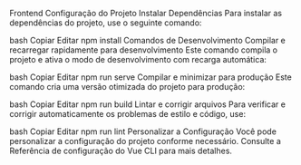 Frontend
Configuração do Projeto
Instalar Dependências
Para instalar as dependências do projeto, use o seguinte comando:

bash
Copiar
Editar
npm install
Comandos de Desenvolvimento
Compilar e recarregar rapidamente para desenvolvimento
Este comando compila o projeto e ativa o modo de desenvolvimento com recarga automática:

bash
Copiar
Editar
npm run serve
Compilar e minimizar para produção
Este comando cria uma versão otimizada do projeto para produção:

bash
Copiar
Editar
npm run build
Lintar e corrigir arquivos
Para verificar e corrigir automaticamente os problemas de estilo e código, use:

bash
Copiar
Editar
npm run lint
Personalizar a Configuração
Você pode personalizar a configuração do projeto conforme necessário. Consulte a Referência de configuração do Vue CLI para mais detalhes.

